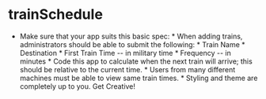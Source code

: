 # trainSchedule
* Make sure that your app suits this basic spec:      * When adding trains, administrators should be able to submit the following:          * Train Name          * Destination           * First Train Time -- in military time          * Frequency -- in minutes      * Code this app to calculate when the next train will arrive; this should be relative to the current time.      * Users from many different machines must be able to view same train times.      * Styling and theme are completely up to you. Get Creative!

